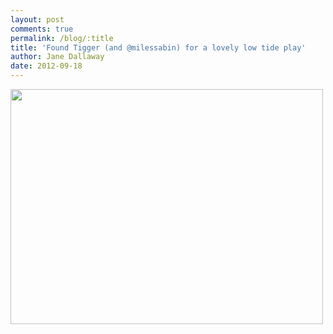 ```yaml
---
layout: post
comments: true
permalink: /blog/:title
title: 'Found Tigger (and @milessabin) for a lovely low tide play'
author: Jane Dallaway
date: 2012-09-18
---
```


<div>
<a href="//static.skitters.dallaway.com/Pphoto.JPG">
<img width="500" src="//static.skitters.dallaway.com/Pphoto.JPG.500.JPG" height="376">
</a>
</div>


 
    
